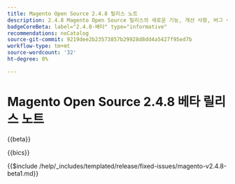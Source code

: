 ```yaml
---
title: Magento Open Source 2.4.8 릴리스 노트
description: 2.4.8 Magento Open Source 릴리스의 새로운 기능, 개선 사항, 버그 수정 및 알려진 문제에 대해 알아봅니다.
badgeCoreBeta: label="2.4.8-베타" type="informative"
recommendations: noCatalog
source-git-commit: 9219dee2b23573857b29928d8dd4a5427f95ed7b
workflow-type: tm+mt
source-wordcount: '32'
ht-degree: 0%

---
```



# Magento Open Source 2.4.8 베타 릴리스 노트

{{beta}}

{{bics}}

{{$include /help/_includes/templated/release/fixed-issues/magento-v2.4.8-beta1.md}}
